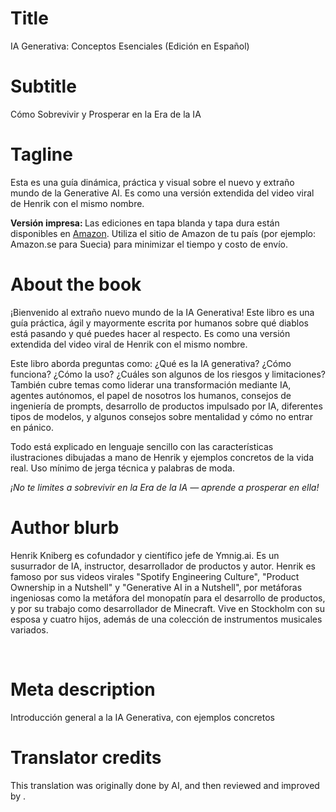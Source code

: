 # Title

IA Generativa: Conceptos Esenciales (Edición en Español)

# Subtitle

Cómo Sobrevivir y Prosperar en la Era de la IA

# Tagline

<p>Esta es una guía dinámica, práctica y visual sobre el nuevo y extraño mundo de la Generative AI. Es como una versión extendida del video viral de Henrik con el mismo nombre. </p><p> </p><p><strong>Versión impresa: </strong>Las ediciones en tapa blanda y tapa dura están disponibles en <a href="https://www.amazon.com/Generative-AI-Nutshell-Survive-Thrive/dp/B0DTK6ZVWX" target="_blank">Amazon</a>. Utiliza el sitio de Amazon de tu país (por ejemplo: Amazon.se para Suecia) para minimizar el tiempo y costo de envío.</p>

# About the book

<p>¡Bienvenido al extraño nuevo mundo de la IA Generativa! Este libro es una guía práctica, ágil y mayormente escrita por humanos sobre qué diablos está pasando y qué puedes hacer al respecto. Es como una versión extendida del video viral de Henrik con el mismo nombre.</p><p> </p><p>Este libro aborda preguntas como: ¿Qué es la IA generativa? ¿Cómo funciona? ¿Cómo la uso? ¿Cuáles son algunos de los riesgos y limitaciones? También cubre temas como liderar una transformación mediante IA, agentes autónomos, el papel de nosotros los humanos, consejos de ingeniería de prompts, desarrollo de productos impulsado por IA, diferentes tipos de modelos, y algunos consejos sobre mentalidad y cómo no entrar en pánico.</p><p> </p><p>Todo está explicado en lenguaje sencillo con las características ilustraciones dibujadas a mano de Henrik y ejemplos concretos de la vida real. Uso mínimo de jerga técnica y palabras de moda.</p><p> </p><p><em>¡No te limites a sobrevivir en la Era de la IA — aprende a prosperar en ella!</em></p>

# Author blurb

<p>Henrik Kniberg es cofundador y científico jefe de Ymnig.ai. Es un susurrador de IA, instructor, desarrollador de productos y autor. Henrik es famoso por sus videos virales "Spotify Engineering Culture", "Product Ownership in a Nutshell" y "Generative AI in a Nutshell", por metáforas ingeniosas como la metáfora del monopatín para el desarrollo de productos, y por su trabajo como desarrollador de Minecraft. Vive en Stockholm con su esposa y cuatro hijos, además de una colección de instrumentos musicales variados.</p><p><br></p>

# Meta description

Introducción general a la IA Generativa, con ejemplos concretos

# Translator credits

This translation was originally done by AI, and then reviewed and improved by <insert your name here>.
